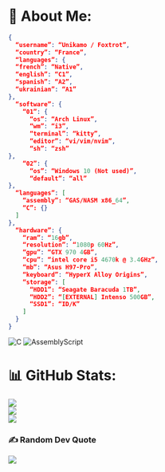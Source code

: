 # 💫 About Me:

```json
{
  “username”: “Unikamo / Foxtrot”,
  “country”: “France”,
  “languages”: {
  “french”: “Native”,
  “english”: “C1”,
  “spanish”: “A2”,
  “ukrainian”: “A1”
},
  “software”: {
    “01”: {
      “os”: “Arch Linux”,
      “wm”: “i3”,
      “terminal”: “kitty”,
      “editor”: “vi/vim/nvim”,
      “sh”: “zsh”
},
    “02”: {
      “os”: “Windows 10 (Not used)”,  
      “default”: “all”
},
  “languages”: [
    “assembly”: “GAS/NASM x86_64”,
    “C”: {}
  ]
},
  “hardware”: {
    “ram”: “16gb”,
    “resolution”: “1080p 60Hz”,
    “gpu”: “GTX 970 4GB”,
    “cpu”: “intel core i5 4670k @ 3.4GHz”,
    “mb”: “Asus H97-Pro”,
    “keyboard”: “HyperX Alloy Origins”,
    “storage”: [
      “HDD1”: “Seagate Baracuda 1TB”,
      “HDD2”: “[EXTERNAL] Intenso 500GB”,
      “SSD1”: “ID/K”
    ]
  }
}
```

![C](https://img.shields.io/badge/c-%2300599C.svg?style=for-the-badge&logo=c&logoColor=white) ![AssemblyScript](https://img.shields.io/badge/assembly%20script-%23000000.svg?style=for-the-badge&logo=assemblyscript&logoColor=white)

# 📊 GitHub Stats:
![](https://github-readme-stats.vercel.app/api?username=Unikamo&theme=nord&hide_border=false&include_all_commits=true&count_private=false)<br/>
![](https://github-readme-streak-stats.herokuapp.com/?user=Unikamo&theme=nord&hide_border=false)<br/>
![](https://github-readme-stats.vercel.app/api/top-langs/?username=Unikamo&theme=nord&hide_border=false&include_all_commits=true&count_private=false&layout=compact)

### ✍️ Random Dev Quote
![](https://quotes-github-readme.vercel.app/api?type=horizontal&theme=tokyonight)
